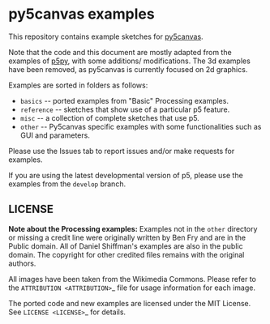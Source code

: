 # py5canvas examples
This repository contains example sketches for [py5canvas](https://github.com/colormotor/py5canvas). 

Note that the code and this document are mostly adapted from the examples of [p5py](https://p5py.github.io/), with some additions/ modifications. The 3d examples have been removed, as py5canvas is currently focused on 2d graphics.

Examples are sorted in folders as
follows:

- `basics` -- ported examples from "Basic" Processing examples.
- `reference` -- sketches that show use of a particular p5 feature.
- `misc` -- a collection of complete sketches that use p5.
- `other` -- Py5canvas specific examples with some functionalities such as GUI and parameters.

Please use the Issues tab to report issues and/or make requests for
examples.

If you are using the latest developmental version of p5, please use
the examples from the `develop` branch.

LICENSE
-------

**Note about the Processing examples:** Examples not in the `other` directory or missing a credit line
were originally written by Ben Fry and are in the Public domain. All
of Daniel Shiffman's examples are also in the public domain. The
copyright for other credited files remains with the original authors.

All images have been taken from the Wikimedia Commons. Please refer to
the `ATTRIBUTION <ATTRIBUTION>`_ file for usage information for each
image.

The ported code and new examples are licensed under the MIT License.
See `LICENSE <LICENSE>`_ for details.
